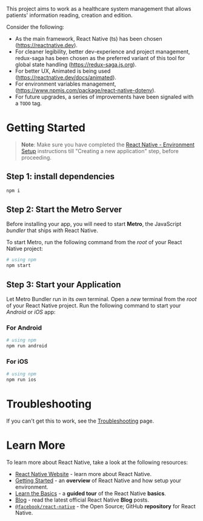 This project aims to work as a healthcare system management that allows patients' information reading, creation and edition. 

Consider the following:

- As the main framework, React Native (ts) has been chosen (https://reactnative.dev).
- For cleaner legibility, better dev-experience and project management, redux-saga has been chosen as the preferred
  variant of this tool for global state handling (https://redux-saga.js.org).
- For better UX, Animated is being used (https://reactnative.dev/docs/animated).
- For environment variables management, (https://www.npmjs.com/package/react-native-dotenv).
- For future upgrades, a series of improvements have been signaled with a `TODO` tag.

# Getting Started

> **Note**: Make sure you have completed
> the [React Native - Environment Setup](https://reactnative.dev/docs/environment-setup?guide=native) instructions till "Creating a new
> application" step, before proceeding.

## Step 1: install dependencies

```bash
npm i
```

## Step 2: Start the Metro Server

Before installing your app, you will need to start **Metro**, the JavaScript _bundler_ that ships _with_ React Native.

To start Metro, run the following command from the _root_ of your React Native project:

```bash
# using npm
npm start
```

## Step 3: Start your Application

Let Metro Bundler run in its _own_ terminal. Open a _new_ terminal from the _root_ of your React Native project. Run the
following command to start your _Android_ or _iOS_ app:

### For Android

```bash
# using npm
npm run android
```

### For iOS

```bash
# using npm
npm run ios
```

# Troubleshooting

If you can't get this to work, see the [Troubleshooting](https://reactnative.dev/docs/troubleshooting) page.

# Learn More

To learn more about React Native, take a look at the following resources:

- [React Native Website](https://reactnative.dev) - learn more about React Native.
- [Getting Started](https://reactnative.dev/docs/environment-setup) - an **overview** of React Native and how setup your
  environment.
- [Learn the Basics](https://reactnative.dev/docs/getting-started) - a **guided tour** of the React Native **basics**.
- [Blog](https://reactnative.dev/blog) - read the latest official React Native **Blog** posts.
- [`@facebook/react-native`](https://github.com/facebook/react-native) - the Open Source; GitHub **repository** for
  React Native.
